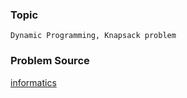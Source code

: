 ### Topic

    Dynamic Programming, Knapsack problem

### Problem Source

[informatics](http://informatics.mccme.ru/mod/statements/view3.php?id=813&chapterid=1120#1)
